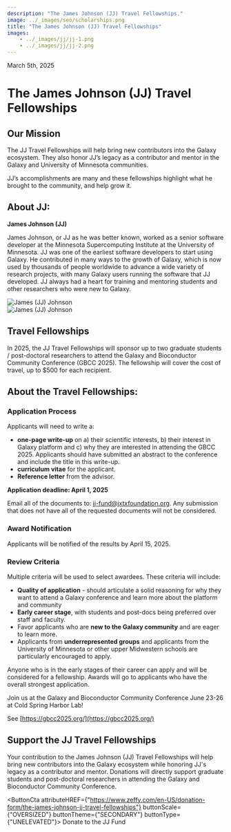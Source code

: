 ```yaml
---
description: "The James Johnson (JJ) Travel Fellowships."
image: ../_images/seo/scholarships.png
title: "The James Johnson (JJ) Travel Fellowships"
images:
    - ../_images/jj/jj-1.png
    - ../_images/jj/jj-2.png
---
```


<Date>March 5th, 2025</Date>

# The James Johnson (JJ) Travel Fellowships

## Our Mission

The JJ Travel Fellowships will help bring new contributors into the Galaxy ecosystem. They also honor JJ’s legacy as a contributor and mentor in the Galaxy and University of Minnesota communities.

JJ’s accomplishments are many and these fellowships highlight what he brought to the community, and help grow it.

## About JJ:

**James Johnson (JJ)**

James Johnson, or JJ as he was better known, worked as a senior software developer at the Minnesota Supercomputing Institute at the University of Minnesota. JJ was one of the earliest software developers to start using Galaxy. He contributed in many ways to the growth of Galaxy, which is now used by thousands of people worldwide to advance a wide variety of research projects, with many Galaxy users running the software that JJ developed. JJ always had a heart for training and mentoring students and other researchers who were new to Galaxy.

<div style={{display: 'flex', flexDirection: 'row', gap: '30px', marginLeft: 'auto', marginRight: 'auto', maxWidth: '80%', marginBottom: '2rem' }}>
    <div style={{width: '50%'}}>
        <Image alt="James (JJ) Johnson" image={props.images[0]} style={{objectFit: 'contain', width: '100%', height: '100%'}}/>
    </div>
    <div style={{width: '50%'}}>
        <Image alt="James (JJ) Johnson" image={props.images[1]} style={{objectFit: 'contain', width: '100%', height: '100%'}}/>
    </div>
</div>

## Travel Fellowships

In 2025, the JJ Travel Fellowships will sponsor up to two graduate students / post-doctoral researchers to attend the Galaxy and Bioconductor Community Conference (GBCC 2025).  The fellowship will cover the cost of travel, up to $500 for each recipient.

## About the Travel Fellowships:

### Application Process

Applicants will need to write a:

*   **one-page write-up** on a) their scientific interests, b) their interest in Galaxy platform and c) why they are interested in attending the GBCC 2025.  Applicants should have submitted an abstract to the conference and include the title in this write-up.
*   **curriculum vitae** for the applicant.
*   **Reference letter** from the advisor.

**Application deadline: April 1, 2025**

Email all of the documents to: [jj-fund@jxtxfoundation.org](mailto:jj-fund@jxtxfoundation.org). Any submission that does not have all of the requested documents will not be considered.

### Award Notification

Applicants will be notified of the results by April 15, 2025.

### Review Criteria

Multiple criteria will be used to select awardees. These criteria will include:

*   **Quality of application** - should articulate a solid reasoning for why they want to attend a Galaxy conference and learn more about the platform and community
*   **Early career stage**, with students and post-docs being preferred over staff and faculty.
*   Favor applicants who are **new to the Galaxy community** and are eager to learn more.
*   Applicants from **underrepresented groups** and applicants from the University of Minnesota or other upper Midwestern schools are particularly encouraged to apply.

Anyone who is in the early stages of their career can apply and will be considered for a fellowship. Awards will go to applicants who have the overall strongest application.

Join us at the Galaxy and Bioconductor Community Conference June 23-26 at Cold Spring Harbor Lab!

See [https://gbcc2025.org/](https://gbcc2025.org/)

## Support the JJ Travel Fellowships

Your contribution to the James Johnson (JJ) Travel Fellowships will help bring new contributors into the Galaxy ecosystem while honoring JJ's legacy as a contributor and mentor. Donations will directly support graduate students and post-doctoral researchers in attending the Galaxy and Bioconductor Community Conference.

<ButtonCta
    attributeHREF={"https://www.zeffy.com/en-US/donation-form/the-james-johnson-jj-travel-fellowships"}
    buttonScale={"OVERSIZED"}
    buttonTheme={"SECONDARY"}
    buttonType={"UNELEVATED"}>
Donate to the JJ Fund
</ButtonCta>